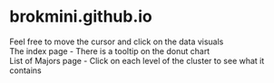 # brokmini.github.io
Feel free to move the cursor and click on the data visuals
</br>The index page - There is a tooltip on the donut chart
</br>List of Majors page - Click on each level of the cluster to see what it contains
